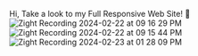 Hi, Take a look to my Full Responsive Web Site! 💫
![Zight Recording 2024-02-22 at 09 16 29 PM](https://github.com/ErdemEcenur/Full-Responsive-Restaurant-Web-Site/assets/159720492/519ff8b0-9f9c-4986-9b18-7a13013d29b2)
![Zight Recording 2024-02-22 at 09 15 44 PM](https://github.com/ErdemEcenur/Full-Responsive-Restaurant-Web-Site/assets/159720492/39266999-8d5b-45f6-8795-c5f39c1867bf)
![Zight Recording 2024-02-23 at 01 28 09 PM](https://github.com/ErdemEcenur/Full-Responsive-Restaurant-Web-Site/assets/159720492/8ce45646-a9c0-44a5-8ebe-23d17b55b310)
